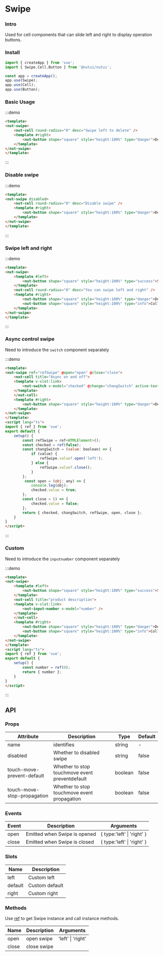 #  Swipe

### Intro

Used for cell components that can slide left and right to display operation buttons.

### Install

```javascript
import { createApp } from 'vue';
import { Swipe,Cell,Button } from '@nutui/nutui';

const app = createApp();
app.use(Swipe);
app.use(Cell);
app.use(Button);
```

### Basic Usage

:::demo
```html
<template>
<nut-swipe>
    <nut-cell round-radius="0" desc="Swipe left to delete" />
    <template #right>
        <nut-button shape="square" style="height:100%" type="danger">Delelte</nut-button>
    </template>
</nut-swipe>
</template>
```
:::


### Disable swipe


:::demo
```html
<template>
<nut-swipe disabled>
    <nut-cell round-radius="0" desc="Disable swipe" />
    <template #right>
        <nut-button shape="square" style="height:100%" type="danger">Delelte</nut-button>
    </template>
</nut-swipe>
</template>
```
:::

### Swipe left and right


:::demo
```html
<template>
<nut-swipe>
    <template #left>
        <nut-button shape="square" style="height:100%" type="success">Select</nut-button>
    </template>
    <nut-cell round-radius="0" desc="You can swipe left and right" />
    <template #right>
        <nut-button shape="square" style="height:100%" type="danger">Delelte</nut-button>
        <nut-button shape="square" style="height:100%" type="info">Collect</nut-button>
    </template>
</nut-swipe>
</template>
```
:::

### Async control swipe

Need to introduce the `switch` component separately

:::demo
```html
<template>
<nut-swipe ref="refSwipe" @open="open" @close="close">
    <nut-cell title="Async on and off">
    <template v-slot:link>
        <nut-switch v-model="checked" @change="changSwitch" active-text="on" inactive-text="off" />
    </template>
    </nut-cell>
    <template #right>
        <nut-button shape="square" style="height:100%" type="danger">Delelte</nut-button>
    </template>
</nut-swipe>
</template>
<script lang="ts">
import { ref } from 'vue';
export default {
    setup() {
        const refSwipe = ref<HTMLElement>();
        const checked = ref(false);
        const changSwitch = (value: boolean) => {
            if (value) {
                refSwipe.value?.open('left');
            } else {
                refSwipe.value?.close();
            }
        };
         const open = (obj: any) => {
            console.log(obj);
            checked.value = true;
        };
        const close = () => {
            checked.value = false;
        };
        return { checked, changSwitch, refSwipe, open, close };
    }
}
</script>
```
:::

### Custom

Need to introduce the `inputnumber` component separately

:::demo
```html
<template>
<nut-swipe>
    <template #left>
        <nut-button shape="square" style="height:100%" type="success">Select</nut-button>
    </template>
    <nut-cell title="product description">
    <template v-slot:link>
        <nut-input-number v-model="number" />
    </template>
    </nut-cell>
    <template #right>
        <nut-button shape="square" style="height:100%" type="danger">Delelte</nut-button>
        <nut-button shape="square" style="height:100%" type="info">Collect</nut-button>
    </template>
</nut-swipe>
</template>
<script lang="ts">
import { ref } from 'vue';
export default {
    setup() {
        const number = ref(0);
        return { number };
    }
}
</script>
```
:::

## API
### Props

| Attribute                   | Description                                    | Type    | Default |
|-----------------------------|------------------------------------------------|---------|---------|
| name                        | identifies                                     | string  | -       |
| disabled                    | Whether to disabled swipe                      | string  | false   |
| touch-move-prevent-default  | Whether to stop touchmove event preventdefault | boolean | false   |
| touch-move-stop-propagation | Whether to stop touchmove event propagation    | boolean | false   |
### Events

| Event | Description                  | Arguments                  |
|-------|------------------------------|----------------------------|
| open  | Emitted when Swipe is opened | { type:'left' \| 'right' } |
| close | Emitted when Swipe is closed | { type:'left' \| 'right' } |
    

### Slots
| Name    | Description    |
|---------|----------------|
| left    | Custom left    |
| default | Custom default |
| right   | Custom right   |

### Methods

Use [ref](https://vuejs.org/guide/essentials/template-refs.html) to get Swipe instance and call instance methods.

| Name  | Description | Arguments         |
|-------|-------------|-------------------|
| open  | open swipe  | 'left' \| 'right' |
| close | close swipe |                   |